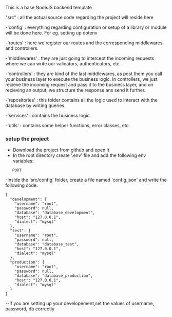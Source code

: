 This is a base NodeJS backend template

"src" : all the actual source code regarding the project will reside here

-'config' : everything regarding configuration or setup of a library or module will be done here. For eg. setting up dotenv

-'routes' : here we register our routes and the corresponding middlewares and controllers.

-'middlewares' : they are just going to intercept the incoming requests where we can write our validators, authenticators, etc.

-'controllers' : they are kind of the last middlewares, as post them you call your business layer to execute the business logic. In controllers, we just recieve the incoming request and pass it to the business layer, and on recieving an output, we structure the response ans send it further.

-'repositories' : this folder contains all the logic used to interact with the database by writing queries.

-'services' : contains the business logic.

-'utils' : contains some helper functions, error classes, etc.

### setup the project

- Download the project from github and open it
- In the root directory create '.env' file and add the following env variables:

```
   PORT
```

-Inside the 'src/config' folder, create a file named 'config.json' and write the following code:

```
{
  "development": {
    "username": "root",
    "password": null,
    "database": "database_development",
    "host": "127.0.0.1",
    "dialect": "mysql"
  },
  "test": {
    "username": "root",
    "password": null,
    "database": "database_test",
    "host": "127.0.0.1",
    "dialect": "mysql"
  },
  "production": {
    "username": "root",
    "password": null,
    "database": "database_production",
    "host": "127.0.0.1",
    "dialect": "mysql"
  }
}

```

--if you are setting up your developement,set the values of username, password, db correctly